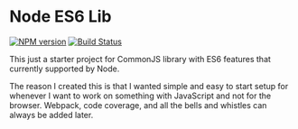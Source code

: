 # Node ES6 Lib

[![NPM version](https://badge.fury.io/js/node-es6-lib.svg)](https://npmjs.org/package/node-es6-lib)
[![Build Status][travis-image]][travis-url]

[project-url]: https://github.com/grassator/node-es6-lib
[travis-url]: https://travis-ci.org/grassator/node-es6-lib
[travis-image]: https://travis-ci.org/grassator/node-es6-lib.svg?branch=master

This just a starter project for CommonJS library with ES6 features that currently supported by Node.

The reason I created this is that I wanted simple and easy to start setup for whenever
I want to work on something with JavaScript and not for the browser. Webpack, code coverage,
and all the bells and whistles can always be added later.


